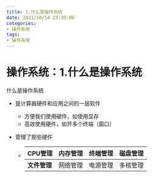 ```yaml
---
title: 1.什么是操作系统
date: 2021/10/14 23:30:00
categories:
- 操作系统
tags:
- 操作系统
---
```


# 操作系统：1.什么是操作系统

什么是操作系统

- 是计算器硬件和应用之间的一层软件
  - 方便我们使用硬件，如使用显存
  - 高效使用硬件，如开多个终端（窗口）

- 管理了那些硬件

  - | **CPU管理**  | **内存管理** | **终端管理** | **磁盘管理** |
    | ------------ | ------------ | ------------ | ------------ |
    | **文件管理** | 网络管理     | 电源管理     | 多核管理     |







